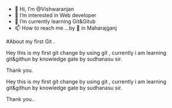 - 👋 Hi, I’m @Vishwaranjan
- 👀 I’m interested in Web developer 
- 🌱 I’m currently learning Git&Gitub
- 📫 How to reach me ...by 🚆 in Maharajganj

#About my first Git .

Hey this is my first git change by using git ,
currently i am learning git&githun by knowledge gate by sudhanasu sir.

Thank you.

Hey this is my first git change by using git ,
currently i am learning git&githun by knowledge gate by sudhanasu sir.

Thank you..

<!---
Vishu777777/Vishu777777 is a ✨ special ✨ repository because its `README.md` (this file) appears on your GitHub profile.
You can click the Preview link to take a look at your changes.
--->
